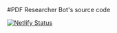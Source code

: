 #PDF Researcher Bot's source code

[![Netlify Status](https://api.netlify.com/api/v1/badges/eaa06625-995d-46b5-887d-b900919df71b/deploy-status)](https://app.netlify.com/sites/telegram-js/deploys)
